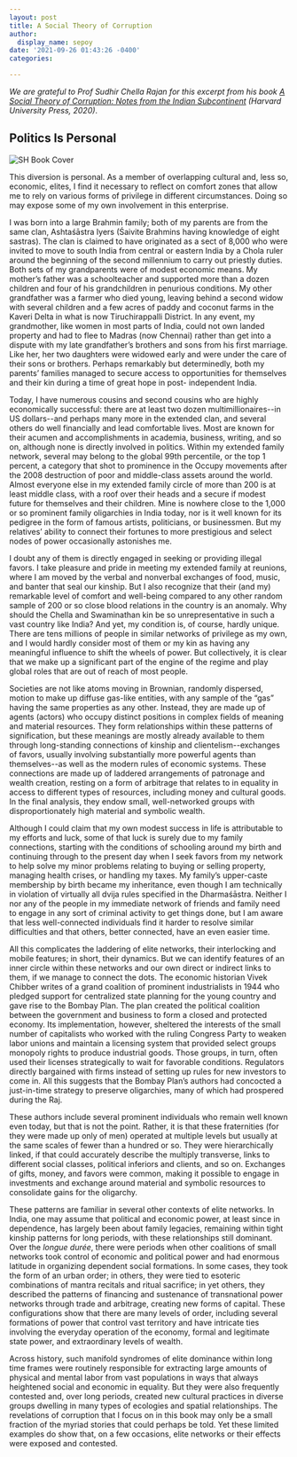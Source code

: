 ```yaml
---
layout: post
title: A Social Theory of Corruption
author:
  display_name: sepoy
date: '2021-09-26 01:43:26 -0400'
categories:

---
```

*We are grateful to Prof Sudhir Chella Rajan for this excerpt from his book [A Social Theory of Corruption: Notes from the Indian Subcontinent](https://www.hup.harvard.edu/catalog.php?isbn=9780674241275) (Harvard University Press, 2020)*.

## Politics Is Personal

![SH Book Cover]({{site.baseurl}}/img/uploads/2021/SCRcover.jpg)

This diversion is personal. As a member of overlapping cultural and, less so, economic, elites, I find it necessary to reflect on comfort zones that allow me to rely on various forms of privilege in different circumstances. Doing so may expose some of my own involvement in this enterprise.

I was born into a large Brahmin family; both of my parents are from the same clan, Ashtaśāstra Iyers (Śaivite Brahmins having knowledge of eight sastras). The clan is claimed to have originated as a sect of 8,000 who were invited to move to south India from central or eastern India by a Chola ruler around the beginning of the second millennium to carry out priestly duties. Both sets of my grandparents were of modest economic means. My mother’s father was a schoolteacher and supported more than a dozen children and four of his grandchildren in penurious conditions. My other grandfather was a farmer who died young, leaving behind a second widow with several children and a few acres of paddy and coconut farms in the Kaveri Delta in what is now Tiruchirappalli District. In any event, my grandmother, like women in most parts of India, could not own landed property and had to flee to Madras (now Chennai) rather than get into a dispute with my late grandfather’s brothers and sons from his first marriage. Like her, her two daughters were widowed early and were under the care of their sons or brothers. Perhaps remarkably but determinedly, both my parents’ families managed to secure access to opportunities for themselves and their kin during a time of great hope in post- independent India.

Today, I have numerous cousins and second cousins who are highly economically successful: there are at least two dozen multimillionaires--in US dollars--and perhaps many more in the extended clan, and several others do well financially and lead comfortable lives. Most are known for their acumen and accomplishments in academia, business, writing, and so on, although none is directly involved in politics. Within my extended family network, several may belong to the global 99th percentile, or the top 1 percent, a category that shot to prominence in the Occupy movements after the 2008 destruction of poor and middle-class assets around the world. Almost everyone else in my extended family circle of more than 200 is at least middle class, with a roof over their heads and a secure if modest future for themselves and their children. Mine is nowhere close to the 1,000 or so prominent family oligarchies in India today, nor is it well known for its pedigree in the form of famous artists, politicians, or businessmen. But my relatives’ ability to connect their fortunes to more prestigious and select nodes of power occasionally astonishes me.

I doubt any of them is directly engaged in seeking or providing illegal favors. I take pleasure and pride in meeting my extended family at reunions, where I am moved by the verbal and nonverbal exchanges of food, music, and banter that seal our kinship. But I also recognize that their (and my) remarkable level of comfort and well-being compared to any other random sample of 200 or so close blood relations in the country is an anomaly. Why should the Chella and Swaminathan kin be so unrepresentative in such a vast country like India? And yet, my condition is, of course, hardly unique. There are tens millions of people in similar networks of privilege as my own, and I would hardly consider most of them or my kin as having any meaningful influence to shift the wheels of power. But collectively, it is clear that we make up a significant part of the engine of the regime and play global roles that are out of reach of most people.

Societies are not like atoms moving in Brownian, randomly dispersed, motion to make up diffuse gas-like entities, with any sample of the “gas” having the same properties as any other. Instead, they are made up of agents (actors) who occupy distinct positions in complex fields of meaning and material resources. They form relationships within these patterns of signification, but these meanings are mostly already available to them through long-standing connections of kinship and clientelism--exchanges of favors, usually involving substantially more powerful agents than themselves--as well as the modern rules of economic systems. These connections are made up of laddered arrangements of patronage and wealth creation, resting on a form of arbitrage that relates to in equality in access to different types of resources, including money and cultural goods. In the final analysis, they endow small, well-networked groups with disproportionately high material and symbolic wealth.

Although I could claim that my own modest success in life is attributable to my efforts and luck, some of that luck is surely due to my family connections, starting with the conditions of schooling around my birth and continuing through to the present day when I seek favors from my network to help solve my minor problems relating to buying or selling property, managing health crises, or handling my taxes. My family’s upper-caste membership by birth became my inheritance, even though I am technically in violation of virtually all dvija rules specified in the Dharmaśāstra. Neither I nor any of the people in my immediate network of friends and family need to engage in any sort of criminal activity to get things done, but I am aware that less well-connected individuals find it harder to resolve similar difficulties and that others, better
connected, have an even easier time.

All this complicates the laddering of elite networks, their interlocking and mobile features; in short, their dynamics. But we can identify features of an inner circle within these networks and our own direct or indirect links to them, if we manage to connect the dots. The economic historian Vivek Chibber writes of a grand coalition of prominent industrialists in 1944 who pledged support for centralized state planning for the young country and gave rise to the Bombay Plan. The plan created the political coalition between the government and business to form a closed and protected economy. Its implementation, however, sheltered the interests of the small number of capitalists who worked with the ruling Congress Party to weaken labor unions and maintain a licensing system that provided select groups monopoly rights to produce industrial goods. Those groups, in turn, often used their licenses strategically to wait for favorable conditions. Regulators directly bargained with firms instead of setting up rules for new investors to come in. All this suggests that the Bombay Plan’s authors had concocted a just-in-time strategy to preserve oligarchies, many of which had prospered during the Raj.

These authors include several prominent individuals who remain well known even today, but that is not the point. Rather, it is that these fraternities (for they were made up only of men) operated at multiple levels but usually at the same scales of fewer than a hundred or so. They were hierarchically linked, if that could accurately describe the multiply transverse, links to different social classes, political inferiors and clients, and so on. Exchanges of gifts, money, and favors were common, making it possible to engage in investments and exchange around material and symbolic resources to consolidate gains for the oligarchy.

These patterns are familiar in several other contexts of elite networks. In India, one may assume that political and economic power, at least since in dependence, has largely been about family legacies, remaining within tight kinship patterns for long periods, with these relationships still dominant. Over the *longue durée*, there were periods when other coalitions of small networks took control of economic and political power and had enormous latitude in organizing dependent social formations. In some cases, they took the form of an urban order; in others, they were tied to esoteric combinations of mantra recitals and ritual sacrifice; in yet others, they described the patterns of financing and sustenance of transnational power networks through trade and arbitrage, creating new forms of capital. These configurations show that there are many levels of order, including several formations of power that control vast territory and have intricate ties involving the everyday operation of the economy, formal and legitimate state power, and extraordinary levels of wealth.

Across history, such manifold syndromes of elite dominance within long time frames were routinely responsible for extracting large amounts of physical and mental labor from vast populations in ways that always heightened social and economic in equality. But they were also frequently contested and, over long periods, created new cultural practices in diverse groups dwelling in many types of ecologies and spatial relationships. The revelations of corruption that I focus on in this book may only be a small fraction of the myriad stories that could perhaps be told. Yet these limited examples do show that, on a few occasions, elite networks or their effects were exposed and contested.
